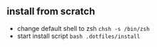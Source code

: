 ## install from scratch

- change default shell to zsh `chsh -s /bin/zsh`
- start install script `bash .dotfiles/install`